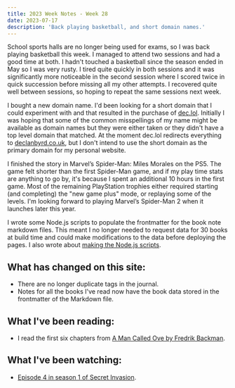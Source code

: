 ```yaml
---
title: 2023 Week Notes - Week 28
date: 2023-07-17
description: 'Back playing basketball, and short domain names.'
---
```


School sports halls are no longer being used for exams, so I was back playing basketball this week. I managed to attend two sessions and had a good time at both. I hadn't touched a basketball since the season ended in May so I was very rusty. I tired quite quickly in both sessions and it was significantly more noticeable in the second session where I scored twice in quick succession before missing all my other attempts. I recovered quite well between sessions, so hoping to repeat the same sessions next week.

I bought a new domain name. I'd been looking for a short domain that I could experiment with and that resulted in the purchase of [dec.lol](http://dec.lol). Initially I was hoping that some of the common misspellings of my name might be available as domain names but they were either taken or they didn't have a top level domain that matched. At the moment dec.lol redirects everything to [declanbyrd.co.uk](https://declanbyrd.co.uk), but I don't intend to use the short domain as the primary domain for my personal website.

I finished the story in Marvel’s Spider-Man: Miles Morales on the PS5. The game felt shorter than the first Spider-Man game, and if my play time stats are anything to go by, it's because I spent an additional 10 hours in the first game. Most of the remaining PlayStation trophies either required starting (and completing) the "new game plus" mode, or replaying some of the levels. I'm looking forward to playing Marvel’s Spider-Man 2 when it launches later this year.

I wrote some Node.js scripts to populate the frontmatter for the book note markdown files. This meant I no longer needed to request data for 30 books at build time and could make modifications to the data before deploying the pages. I also wrote about [making the Node.js scripts](/journal/2023/generating-frontmatter-from-api/).

## What has changed on this site:

- There are no longer duplicate tags in the journal.
- Notes for all the books I've read now have the book data stored in the frontmatter of the Markdown file.

## What I've been reading:

- I read the first six chapters from [A Man Called Ove by Fredrik Backman](/reading/#now).

## What I've been watching:

- [Episode 4 in season 1 of Secret Invasion](https://www.themoviedb.org/tv/114472/season/1/episode/4).
